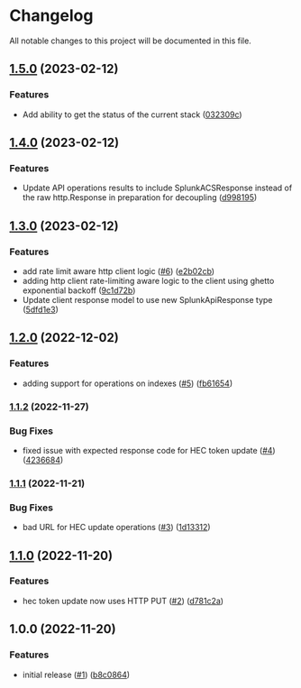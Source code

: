 # Changelog

All notable changes to this project will be documented in this file.

## [1.5.0](https://github.com/atanaspam/splunkacs-api-go/compare/v1.4.0...v1.5.0) (2023-02-12)


### Features

* Add ability to get the status of the current stack ([032309c](https://github.com/atanaspam/splunkacs-api-go/commit/032309cf318bebef35a7c66c462683d277fd06bb))

## [1.4.0](https://github.com/atanaspam/splunkacs-api-go/compare/v1.3.0...v1.4.0) (2023-02-12)


### Features

* Update API operations results to include SplunkACSResponse instead of the raw http.Response in preparation for decoupling ([d998195](https://github.com/atanaspam/splunkacs-api-go/commit/d998195b7c9a3b716a230c7a72b87c3322789d92))

## [1.3.0](https://github.com/atanaspam/splunkacs-api-go/compare/v1.2.0...v1.3.0) (2023-02-12)


### Features

* add rate limit aware http client logic ([#6](https://github.com/atanaspam/splunkacs-api-go/issues/6)) ([e2b02cb](https://github.com/atanaspam/splunkacs-api-go/commit/e2b02cb096e9c9e610cbd02feca0c20e205fe415))
* adding http client rate-limiting aware logic to the client using ghetto exponential backoff ([9c1d72b](https://github.com/atanaspam/splunkacs-api-go/commit/9c1d72bcd4e66f722b15e573dc53752698f12fc4))
* Update client response model to use new SplunkApiResponse type ([5dfd1e3](https://github.com/atanaspam/splunkacs-api-go/commit/5dfd1e33e12df9a63631dd7fd621c15614be9ffa))

## [1.2.0](https://github.com/atanaspam/splunkacs-api-go/compare/v1.1.2...v1.2.0) (2022-12-02)


### Features

* adding support for operations on indexes ([#5](https://github.com/atanaspam/splunkacs-api-go/issues/5)) ([fb61654](https://github.com/atanaspam/splunkacs-api-go/commit/fb61654cfb0e4397b5641b0acca8df3e8bb9fa43))

### [1.1.2](https://github.com/atanaspam/splunkacs-api-go/compare/v1.1.1...v1.1.2) (2022-11-27)


### Bug Fixes

* fixed issue with expected response code for HEC token update ([#4](https://github.com/atanaspam/splunkacs-api-go/issues/4)) ([4236684](https://github.com/atanaspam/splunkacs-api-go/commit/423668479a4a1c364c22463c2952ccbce9a19c7c))

### [1.1.1](https://github.com/atanaspam/splunkacs-api-go/compare/v1.1.0...v1.1.1) (2022-11-21)


### Bug Fixes

* bad URL for HEC update operations ([#3](https://github.com/atanaspam/splunkacs-api-go/issues/3)) ([1d13312](https://github.com/atanaspam/splunkacs-api-go/commit/1d13312423765941c66e7abfce078f0f14376929))

## [1.1.0](https://github.com/atanaspam/splunkacs-api-go/compare/v1.0.0...v1.1.0) (2022-11-20)


### Features

* hec token update now uses HTTP PUT ([#2](https://github.com/atanaspam/splunkacs-api-go/issues/2)) ([d781c2a](https://github.com/atanaspam/splunkacs-api-go/commit/d781c2a44da45e70211bbde5c10a9294aeccaa61))

## 1.0.0 (2022-11-20)


### Features

* initial release ([#1](https://github.com/atanaspam/splunkacs-api-go/issues/1)) ([b8c0864](https://github.com/atanaspam/splunkacs-api-go/commit/b8c08644b6e9c6c480100edbdc4fcc59b3448f03))
